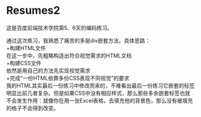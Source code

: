 # Resumes2

这是百度前端技术学院第5、6天的编码练习。

通过这次练习，我熟悉了痛苦的多层div嵌套方法。具体思路：<br>
+构建HTML文件<br>
在这一步中，先粗略构造出符合视觉需求的HTML文档<br>
+构建CSS文件<br>
依然是用自己的方法先实现视觉需求<br>
+完成“一份HTML依靠多份CSS表现不同视觉”的要求<br>
我的HTML其实最后一份练习中修改而来的，不难看出最后一份练习它嵌套的标签明显比前几者复杂。但是如果CSS中没有相应样式，那么那些多余嵌套标签也就不会发生作用：就像你在用一张Excel表格，去填充他的背景色，那么没有被填充的格子不会得到改变。
